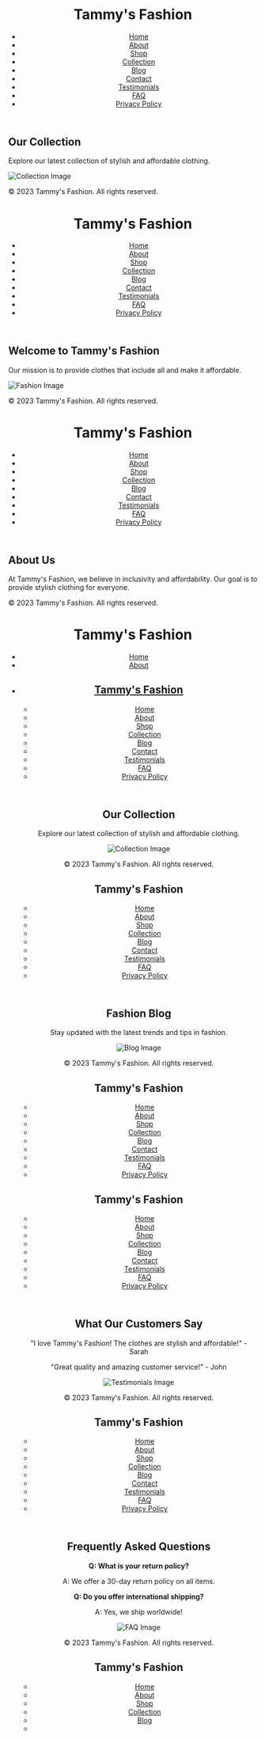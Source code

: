 <!DOCTYPE html>
<html lang="en">
<head>
    <meta charset="UTF-8">
    <meta name="viewport" content="width=device-width, initial-scale=1.0">
    <link rel="stylesheet" href="../styles.css">
    <title>Collection - Tammy's Fashion</title>
</head>
<body>
    <header>
        <h1>Tammy's Fashion</h1>
        <nav>
            <ul>
                <li><a href="../index.html">Home</a></li>
                <li><a href="../about/index.html">About</a></li>
                <li><a href="../shop/index.html">Shop</a></li>
                <li><a href="index.html">Collection</a></li>
                <li><a href="../blog/index.html">Blog</a></li>
                <li><a href="../contact/index.html">Contact</a></li>
                <li><a href="../testimonials/index.html">Testimonials</a></li>
                <li><a href="../faq/index.html">FAQ</a></li>
                <li><a href="../privacy/index.html">Privacy Policy</a></li>
            </ul>
        </nav>
    </header>
    <main>
        <section>
            <h2>Our Collection</h2>
            <p>Explore our latest collection of stylish and affordable clothing.</p>
            <img src="https://via.placeholder.com/600x400?text=Collection+Image" alt="Collection Image">
        </section>
    </main>
    <footer>
        <p>&copy; 2023 Tammy's Fashion. All rights reserved.</p>
    </footer>
</body>
</html>

<!DOCTYPE html>
<html lang="en">
<head>
    <meta charset="UTF-8">
    <meta name="viewport" content="width=device-width, initial-scale=1.0">
    <link rel="stylesheet" href="styles.css">
    <title>Tammy's Fashion</title>
</head>
<body>
    <header>
        <h1>Tammy's Fashion</h1>
        <nav>
            <ul>
                <li><a href="index.html">Home</a></li>
                <li><a href="about.html">About</a></li>
                <li><a href="shop.html">Shop</a></li>
                <li><a href="collection.html">Collection</a></li>
                <li><a href="blog.html">Blog</a></li>
                <li><a href="contact.html">Contact</a></li>
                <li><a href="testimonials.html">Testimonials</a></li>
                <li><a href="faq.html">FAQ</a></li>
                <li><a href="privacy.html">Privacy Policy</a></li>
            </ul>
        </nav>
    </header>
    <main>
        <section>
            <h2>Welcome to Tammy's Fashion</h2>
            <p>Our mission is to provide clothes that include all and make it affordable.</p>
            <img src="https://via.placeholder.com/600x400?text=Fashion+Image" alt="Fashion Image">
        </section>
    </main>
    <footer>
        <p>&copy; 2023 Tammy's Fashion. All rights reserved.</p>
    </footer>
</body>
</html>
<!DOCTYPE html>
<html lang="en">
<head>
    <meta charset="UTF-8">
    <meta name="viewport" content="width=device-width, initial-scale=1.0">
    <link rel="stylesheet" href="styles.css">
    <title>About Us - Tammy's Fashion</title>
</head>
<body>
    <header>
        <h1>Tammy's Fashion</h1>
        <nav>
            <ul>
                <li><a href="index.html">Home</a></li>
                <li><a href="about.html">About</a></li>
                <li><a href="shop.html">Shop</a></li>
                <li><a href="collection.html">Collection</a></li>
                <li><a href="blog.html">Blog</a></li>
                <li><a href="contact.html">Contact</a></li>
                <li><a href="testimonials.html">Testimonials</a></li>
                <li><a href="faq.html">FAQ</a></li>
                <li><a href="privacy.html">Privacy Policy</a></li>
            </ul>
        </nav>
    </header>
    <main>
        <section>
            <h2>About Us</h2>
            <p>At Tammy's Fashion, we believe in inclusivity and affordability. Our goal is to provide stylish clothing for everyone.</p>
        </section>
    </main>
    <footer>
        <p>&copy; 2023 Tammy's Fashion. All rights reserved.</p>
    </footer>
</body>
</html>
<!DOCTYPE html>
<html lang="en">
<head>
    <meta charset="UTF-8">
    <meta name="viewport" content="width=device-width, initial-scale=1.0">
    <link rel="stylesheet" href="styles.css">
    <title>Shop - Tammy's Fashion</title>
</head>
<body>
    <header>
        <h1>Tammy's Fashion</h1>
        <nav>
            <ul>
                <li><a href="index.html">Home</a></li>
                <li><a href="about.html">About</a></li>
                <li><a href="shop.html
<!DOCTYPE html>
<html lang="en">
<head>
    <meta charset="UTF-8">
    <meta name="viewport" content="width=device-width, initial-scale=1.0">
    <link rel="stylesheet" href="styles.css">
    <title>Collection - Tammy's Fashion</title>
</head>
<body>
    <header>
        <h1>Tammy's Fashion</h1>
        <nav>
            <ul>
                <li><a href="index.html">Home</a></li>
                <li><a href="about.html">About</a></li>
                <li><a href="shop.html">Shop</a></li>
                <li><a href="collection.html">Collection</a></li>
                <li><a href="blog.html">Blog</a></li>
                <li><a href="contact.html">Contact</a></li>
                <li><a href="testimonials.html">Testimonials</a></li>
                <li><a href="faq.html">FAQ</a></li>
                <li><a href="privacy.html">Privacy Policy</a></li>
            </ul>
        </nav>
    </header>
    <main>
        <section>
            <h2>Our Collection</h2>
            <p>Explore our latest collection of stylish and affordable clothing.</p>
            <img src="https://via.placeholder.com/600x400?text=Collection+Image" alt="Collection Image">
        </section>
    </main>
    <footer>
        <p>&copy; 2023 Tammy's Fashion. All rights reserved.</p>
    </footer>
</body>
</html>
<!DOCTYPE html>
<html lang="en">
<head>
    <meta charset="UTF-8">
    <meta name="viewport" content="width=device-width, initial-scale=1.0">
    <link rel="stylesheet" href="styles.css">
    <title>Blog - Tammy's Fashion</title>
</head>
<body>
    <header>
        <h1>Tammy's Fashion</h1>
        <nav>
            <ul>
                <li><a href="index.html">Home</a></li>
                <li><a href="about.html">About</a></li>
                <li><a href="shop.html">Shop</a></li>
                <li><a href="collection.html">Collection</a></li>
                <li><a href="blog.html">Blog</a></li>
                <li><a href="contact.html">Contact</a></li>
                <li><a href="testimonials.html">Testimonials</a></li>
                <li><a href="faq.html">FAQ</a></li>
                <li><a href="privacy.html">Privacy Policy</a></li>
            </ul>
        </nav>
    </header>
    <main>
        <section>
            <h2>Fashion Blog</h2>
            <p>Stay updated with the latest trends and tips in fashion.</p>
            <img src="https://via.placeholder.com/600x400?text=Blog+Image" alt="Blog Image">
        </section>
    </main>
    <footer>
        <p>&copy; 2023 Tammy's Fashion. All rights reserved.</p>
    </footer>
</body>
</html>
<!DOCTYPE html>
<html lang="en">
<head>
    <meta charset="UTF-8">
    <meta name="viewport" content="width=device-width, initial-scale=1.0">
    <link rel="stylesheet" href="styles.css">
    <title>Contact Us - Tammy's Fashion</title>
</head>
<body>
    <header>
        <h1>Tammy's Fashion</h1>
        <nav>
            <ul>
                <li><a href="index.html">Home</a></li>
                <li><a href="about.html">About</a></li>
                <li><a href="shop.html">Shop</a></li>
                <li><a href="collection.html">Collection</a></li>
                <li><a href="blog.html">Blog</a></li>
                <li><a href="contact.html">Contact</a></li>
                <li><a href="testimonials.html">Testimonials</a></li>
                <li><a href="faq.html">FAQ</a></li>
                <li><a href="privacy.html">Privacy Policy</a></li>
            </ul>
        </nav>
   
<!DOCTYPE html>
<html lang="en">
<head>
    <meta charset="UTF-8">
    <meta name="viewport" content="width=device-width, initial-scale=1.0">
    <link rel="stylesheet" href="styles.css">
    <title>Testimonials - Tammy's Fashion</title>
</head>
<body>
    <header>
        <h1>Tammy's Fashion</h1>
        <nav>
            <ul>
                <li><a href="index.html">Home</a></li>
                <li><a href="about.html">About</a></li>
                <li><a href="shop.html">Shop</a></li>
                <li><a href="collection.html">Collection</a></li>
                <li><a href="blog.html">Blog</a></li>
                <li><a href="contact.html">Contact</a></li>
                <li><a href="testimonials.html">Testimonials</a></li>
                <li><a href="faq.html">FAQ</a></li>
                <li><a href="privacy.html">Privacy Policy</a></li>
            </ul>
        </nav>
    </header>
    <main>
        <section>
            <h2>What Our Customers Say</h2>
            <p>"I love Tammy's Fashion! The clothes are stylish and affordable!" - Sarah</p>
            <p>"Great quality and amazing customer service!" - John</p>
            <img src="https://via.placeholder.com/600x400?text=Testimonials+Image" alt="Testimonials Image">
        </section>
    </main>
    <footer>
        <p>&copy; 2023 Tammy's Fashion. All rights reserved.</p>
    </footer>
</body>
</html>
<!DOCTYPE html>
<html lang="en">
<head>
    <meta charset="UTF-8">
    <meta name="viewport" content="width=device-width, initial-scale=1.0">
    <link rel="stylesheet" href="styles.css">
    <title>FAQ - Tammy's Fashion</title>
</head>
<body>
    <header>
        <h1>Tammy's Fashion</h1>
        <nav>
            <ul>
                <li><a href="index.html">Home</a></li>
                <li><a href="about.html">About</a></li>
                <li><a href="shop.html">Shop</a></li>
                <li><a href="collection.html">Collection</a></li>
                <li><a href="blog.html">Blog</a></li>
                <li><a href="contact.html">Contact</a></li>
                <li><a href="testimonials.html">Testimonials</a></li>
                <li><a href="faq.html">FAQ</a></li>
                <li><a href="privacy.html">Privacy Policy</a></li>
            </ul>
        </nav>
    </header>
    <main>
        <section>
            <h2>Frequently Asked Questions</h2>
            <p><strong>Q: What is your return policy?</strong></p>
            <p>A: We offer a 30-day return policy on all items.</p>
            <p><strong>Q: Do you offer international shipping?</strong></p>
            <p>A: Yes, we ship worldwide!</p>
            <img src="https://via.placeholder.com/600x400?text=FAQ+Image" alt="FAQ Image">
        </section>
    </main>
    <footer>
        <p>&copy; 2023 Tammy's Fashion. All rights reserved.</p>
    </footer>
</body>
</html>
<!DOCTYPE html>
<html lang="en">
<head>
    <meta charset="UTF-8">
    <meta name="viewport" content="width=device-width, initial-scale=1.0">
    <link rel="stylesheet" href="styles.css">
    <title>Privacy Policy - Tammy's Fashion</title>
</head>
<body>
    <header>
        <h1>Tammy's Fashion</h1>
        <nav>
            <ul>
                <li><a href="index.html">Home</a></li>
                <li><a href="about.html">About</a></li>
                <li><a href="shop.html">Shop</a></li>
                <li><a href="collection.html">Collection</a></li>
                <li><a href="blog.html">Blog</a></li>
                <li><a href="contact.html

